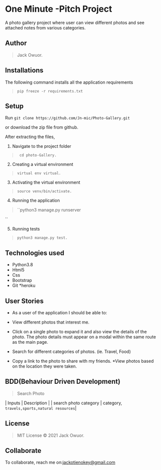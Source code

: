 # One Minute -Pitch Project
A photo gallery project where user can view different photos and see attached notes from various categories.

## Author
>  Jack Owuor.

## Installations

The following command installs all the application requirements
>``pip freeze -r requirements.txt`` 

## Setup
Run 
``git clone https://github.com/Jn-mic/Photo-Gallery.git``

or download the zip file from github.

After extracting the files, 

1. Navigate to the project folder
>`` cd photo-Gallery.`` 

2. Creating a virtual environment
>``virtual env virtual.``

3. Activating the virtual environment
>``source venv/bin/activate.``

4. Running the application
>``python3 manage.py runserver 

``

5. Running tests

 > ``python3 manage.py test.``

## Technologies used
* Python3.8
* Html5
* Css
* Bootstrap
* Git
*heroku
## User Stories
* As a user of the application I should be able to:

* View different photos that interest me.
* Click on a single photo to expand it and also view the details of the photo. The photo details must appear on a modal within the same route as the main page.
* Search for different categories of photos. (ie. Travel, Food)
* Copy a link to the photo to share with my friends.
*View photos based on the location they were taken.


## BDD(Behaviour Driven Development)
>Search Photo

| Inputs |  Description |
| search photo category | category, ``travels,sports,natural resources``|


## License
> MIT License &copy; 2021 Jack  Owuor.

## Collaborate
To collaborate, reach me on:[jackotienokey@gmail.com]()
